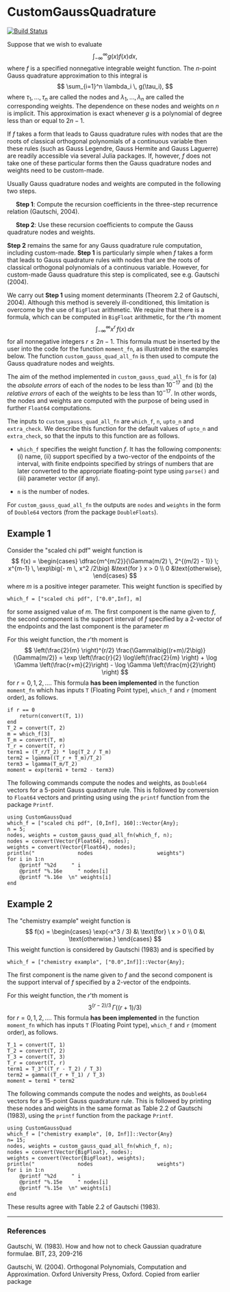 # CustomGaussQuadrature

[![Build Status](https://github.com/pvkabaila/CustomGaussQuadrature.jl/actions/workflows/CI.yml/badge.svg?branch=master)](https://github.com/pvkabaila/CustomGaussQuadrature.jl/actions/workflows/CI.yml?query=branch%3Amaster)

Suppose that we wish to evaluate
$$
\int_{-\infty}^{\infty} g(x) f(x) dx,
$$
where $f$ is a specified nonnegative integrable
weight function. The $n$-point Gauss quadrature approximation to this
integral is
$$
\sum_{i=1}^n \lambda_i \, g(\tau_i),
$$
where $\tau_1, \dots, \tau_n$ are called the nodes
and $\lambda_1, \dots, \lambda_n$ are called the
corresponding weights. The dependence on these 
nodes and weights on $n$ is implicit.
This approximation is exact
whenever $g$ is a polynomial of degree less
than or equal to $2n - 1$. 

If $f$ takes a form that leads to Gauss quadrature
rules with nodes that are the roots of classical orthogonal
polynomials of a continuous variable then these rules
(such as Gauss Legendre, Gauss Hermite and Gauss Laguerre) are
readily accessible via several Julia packages.
If, however, $f$ does not take one of these
particular forms then the Gauss quadrature nodes and weights
need to be custom-made.


Usually Gauss quadrature nodes and weights are 
computed in the following two steps.

$\quad$ **Step 1**: Compute the recursion coefficients in the three-step recurrence 
relation (Gautschi, 2004).

$\quad$ **Step 2**: Use these recursion coefficients to compute the Gauss quadrature nodes 
and weights.

**Step 2** remains the same for any Gauss quadrature rule computation, 
including custom-made. **Step 1** is particularly simple when $f$ takes a form that leads to 
Gauss quadrature
rules with nodes that are the roots of classical orthogonal
polynomials of a continuous variable. However, for custom-made Gauss 
quadrature this step is complicated, see e.g. Gautschi (2004).  

We carry out **Step 1** using moment determinants (Theorem 2.2 of Gautschi, 2004). Although this method
is severely ill-conditioned, this 
limitation is overcome by the use of `BigFloat` arithmetic. 
We require that there is a formula, which can be computed in `BigFloat`
arithmetic, for the $r$'th moment
$$
\int_{-\infty}^{\infty} x^r \, f(x) \, dx
$$
for all nonnegative integers $r \le 2 n - 1$. This formula 
must be inserted by the user into the code for the function `moment_fn`, as illustrated in the examples below.
The function `custom_gauss_quad_all_fn` is then used to compute the Gauss quadrature nodes and weights. 

The aim of the method implemented in `custom_gauss_quad_all_fn` is for (a) the *absolute errors* of each of the nodes to be less than
$10^{-17}$ and (b) the *relative errors* of each of the weights to be less than $10^{-17}$. In other words, the nodes and weights are computed with the purpose of being used in further `Float64` computations.

The inputs to   `custom_gauss_quad_all_fn` are
`which_f`, `n`, `upto_n` and `extra_check`. We describe this function for the default values of `upto_n` and `extra_check`, so that the inputs to this function are as follows.

- `which_f` specifies the weight function $f$. It has the following 
components:  (i)  name,
(ii) support specified by a two-vector of the endpoints 
of the interval, with finite endpoints specified by strings of numbers
that are later converted to the appropriate 
floating-point type using `parse()` and 
(iii) parameter vector (if any).

- `n` is the number of nodes. 

For `custom_gauss_quad_all_fn` the outputs are `nodes` and `weights`  in the form of `Double64` vectors (from the package `DoubleFloats`).


## **Example 1** 
Consider the "scaled chi pdf" weight function is
$$
	f(x) =
	\begin{cases}
		\dfrac{m^{m/2}}{\Gamma(m/2) \, 2^{(m/2) - 1}} \; x^{m-1} \, \exp\big(- m \, x^2 /2\big) &\text{for } x > 0
		\\
		0 &\text{otherwise},
	\end{cases}	
$$
where $m$ is a positive integer parameter. 
This weight function is specified by

    which_f = ["scaled chi pdf", ["0.0",Inf], m]

for some assigned value of $m$. The first component is the name given to $f$, the second component is the support interval of $f$ specified by a 2-vector of the endpoints and the last component is the parameter $m$ 

For this weight function, the $r$'th moment is 
$$
	\left(\frac{2}{m} \right)^{r/2}
	\frac{\Gamma\big((r+m)/2\big)}{\Gamma(m/2)}
    = \exp \left(\frac{r}{2} \log\left(\frac{2}{m} \right)  +
    \log \Gamma \left(\frac{r+m}{2}\right) 
    - \log \Gamma \left(\frac{m}{2}\right) \right)
$$
for $r = 0, 1, 2, \dots$.
This formula **has been implemented** in the function `moment_fn` which has inputs `T` (Floating Point type), `which_f` and `r` (moment order), as follows.

    if r == 0
        return(convert(T, 1))
    end
    T_2 = convert(T, 2)
    m = which_f[3]
    T_m = convert(T, m)
    T_r = convert(T, r)
    term1 = (T_r/T_2) * log(T_2 / T_m)
    term2 = lgamma((T_r + T_m)/T_2)
    term3 = lgamma(T_m/T_2)
    moment = exp(term1 + term2 - term3)

The following commands compute the nodes and weights, as 
`Double64` vectors for a 5-point Gauss quadrature rule. This is followed by conversion to 
`Float64` vectors and printing using  using the `printf` function from the package `Printf`.

    using CustomGaussQuad
    which_f = ["scaled chi pdf", [0,Inf], 160]::Vector{Any};
    n = 5;
    nodes, weights = custom_gauss_quad_all_fn(which_f, n);
    nodes = convert(Vector{Float64}, nodes);
    weights = convert(Vector{Float64}, nodes);
    println("              nodes                     weights")
    for i in 1:n
        @printf "%2d     " i
        @printf "%.16e     " nodes[i]
        @printf "%.16e  \n" weights[i]
    end


## **Example 2**

The "chemistry example" weight function is
$$
		f(x) =
	\begin{cases}
		\exp(-x^3 / 3) &\ \text{for} \ x > 0
		\\
		0  &\ \text{otherwise.}
	\end{cases}	
$$
This weight function is considered by Gautschi (1983) and is specified by

    which_f = ["chemistry example", ["0.0",Inf]]::Vector{Any};

The first component is the name given to $f$ and the second component is the support interval of $f$ specified by a 2-vector of the endpoints.

For this weight function, the $r$'th moment is 
$$
	3^{(r - 2) / 3} \, \Gamma\big((r + 1) / 3\big)
$$
for $r = 0, 1, 2, \dots$.
This formula **has been implemented** in the function `moment_fn` which has inputs `T` (Floating Point type), `which_f` and `r` (moment order), as follows.




    T_1 = convert(T, 1)
    T_2 = convert(T, 2)
    T_3 = convert(T, 3)
    T_r = convert(T, r)
    term1 = T_3^((T_r - T_2) / T_3)
    term2 = gamma((T_r + T_1) / T_3)
    moment = term1 * term2


The following commands compute the nodes and weights, as 
`Double64` vectors for a 15-point Gauss quadrature rule. This is followed by printing these nodes and weights in the same format as Table 2.2 of 
Gautschi (1983), using the `printf` function from the package `Printf`.

    using CustomGaussQuad
    which_f = ["chemistry example", [0, Inf]]::Vector{Any}
    n= 15;
    nodes, weights = custom_gauss_quad_all_fn(which_f, n);  
    nodes = convert(Vector{BigFloat}, nodes);
    weights = convert(Vector{BigFloat}, weights);
    println("              nodes                     weights")
    for i in 1:n
        @printf "%2d     " i
        @printf "%.15e     " nodes[i]
        @printf "%.15e  \n" weights[i]
    end

These results agree with Table 2.2 of 
Gautschi (1983).

---


### References ###

Gautschi, W. (1983). How and how not to check Gaussian quadrature formulae. BIT, 23, 209-216

Gautschi, W. (2004). Orthogonal Polynomials, 
Computation and Approximation. Oxford University Press, Oxford.
Copied from earlier package
